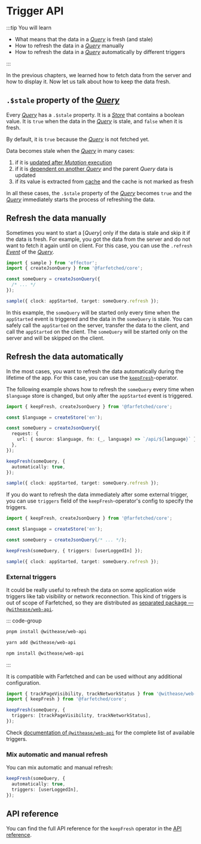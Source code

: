 # Trigger API

:::tip You will learn

- What means that the data in a [_Query_](/api/primitives/query) is fresh (and stale)
- How to refresh the data in a [_Query_](/api/primitives/query) manually
- How to refresh the data in a [_Query_](/api/primitives/query) automatically by different triggers

:::

In the previous chapters, we learned how to fetch data from the server and how to display it. Now let us talk about how to keep the data fresh.

## `.$stale` property of the [_Query_](/api/primitives/query)

Every [_Query_](/api/primitives/query) has a `.$stale` property. It is a [_Store_](https://effector.dev/docs/api/effector/store) that contains a boolean value. It is `true` when the data in the [_Query_](/api/primitives/query) is stale, and `false` when it is fresh.

By default, it is `true` because the [_Query_](/api/primitives/query) is not fetched yet.

Data becomes stale when the [_Query_](/api/primitives/query) in many cases:

1. if it is [updated after _Mutation_ execution](/tutorial/update_query)
2. if it is [dependent on another _Query_](/tutorial/dependent_queries) and the parent _Query_ data is updated
3. if its value is extracted from [cache](/tutorial/caching) and the cache is not marked as fresh

In all these cases, the `.$stale` property of the [_Query_](/api/primitives/query) becomes `true` and the [_Query_](/api/primitives/query) immediately starts the process of refreshing the data.

## Refresh the data manually

Sometimes you want to start a [_Query_] only if the data is stale and skip it if the data is fresh. For example, you got the data from the server and do not want to fetch it again until on client. For this case, you can use the `.refresh` [_Event_](https://effector.dev/docs/api/effector/event) of the [_Query_](/api/primitives/query).

```ts
import { sample } from 'effector';
import { createJsonQuery } from '@farfetched/core';

const someQuery = createJsonQuery({
  /* ... */
});

sample({ clock: appStarted, target: someQuery.refresh });
```

In this example, the `someQuery` will be started only every time when the `appStarted` event is triggered and the data in the `someQuery` is stale. You can safely call the `appStarted` on the server, transfer the data to the client, and call the `appStarted` on the client. The `someQuery` will be started only on the server and will be skipped on the client.

## Refresh the data automatically

In the most cases, you want to refresh the data automatically during the lifetime of the app. For this case, you can use the [`keepFresh`](/api/operators/keep_fresh)-operator.

The following example shows how to refresh the `someQuery` every time when `$language` store is changed, but only after the `appStarted` event is triggered.

```ts
import { keepFresh, createJsonQuery } from '@farfetched/core';

const $language = createStore('en');

const someQuery = createJsonQuery({
  request: {
    url: { source: $language, fn: (_, language) => `/api/${language}` },
  },
});

keepFresh(someQuery, {
  automatically: true,
});

sample({ clock: appStarted, target: someQuery.refresh });
```

If you do want to refresh the data immediately after some external trigger, you can use `triggers` field of the `keepFresh`-operator's config to specify the triggers.

```ts
import { keepFresh, createJsonQuery } from '@farfetched/core';

const $language = createStore('en');

const someQuery = createJsonQuery(/* ... */);

keepFresh(someQuery, { triggers: [userLoggedIn] });

sample({ clock: appStarted, target: someQuery.refresh });
```

### External triggers

It could be really useful to refresh the data on some application wide triggers like tab visibility or network reconnection. This kind of triggers is out of scope of Farfetched, so they are distributed as [separated package — `@withease/web-api`](https://withease.pages.dev/web-api).

::: code-group

```sh [pnpm]
pnpm install @withease/web-api
```

```sh [yarn]
yarn add @withease/web-api
```

```sh [npm]
npm install @withease/web-api
```

:::

It is compatible with Farfetched and can be used without any additional configuration.

```ts
import { trackPageVisibility, trackNetworkStatus } from '@withease/web-api';
import { keepFresh } from '@farfetched/core';

keepFresh(someQuery, {
  triggers: [trackPageVisibility, trackNetworkStatus],
});
```

Check [documentation of `@withease/web-api`](https://withease.pages.dev/web-api) for the complete list of available triggers.

### Mix automatic and manual refresh

You can mix automatic and manual refresh:

```ts
keepFresh(someQuery, {
  automatically: true,
  triggers: [userLoggedIn],
});
```

## API reference

You can find the full API reference for the `keepFresh` operator in the [API reference](/api/operators/keep_fresh).

